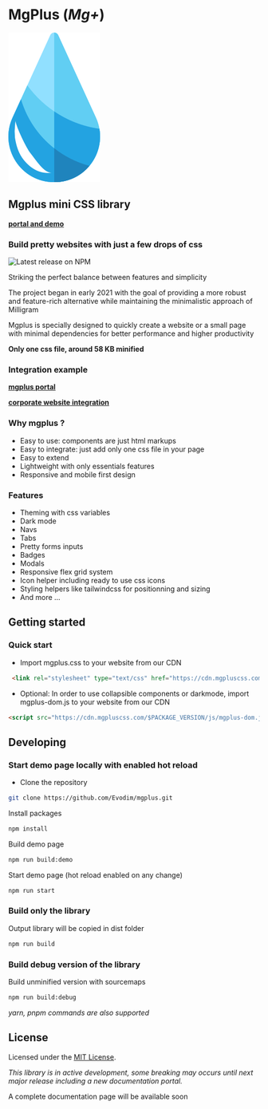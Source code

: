 # MgPlus (*Mg+*)

![](/demo/images/logo.svg)

## Mgplus mini CSS library

**[portal and demo](https://www.mgpluscss.com)**

### Build pretty websites with just a few drops of css

![Latest release on NPM](https://img.shields.io/npm/v/mgplus)

Striking the perfect balance between features and simplicity

The project began in early 2021 with the goal of providing a more robust and feature-rich alternative while maintaining the minimalistic approach of Milligram

Mgplus is specially designed to quickly create a website or a small page with minimal dependencies for better performance and higher productivity

****Only one css file, around 58 KB minified****

### Integration example

**[mgplus portal](https://www.mgpluscss.com)**

**[corporate website integration](https://www.evodim.com)**

### Why mgplus ?

* Easy to use: components are just html markups
* Easy to integrate: just add only one css file in your page
* Easy to extend
* Lightweight with only essentials features
* Responsive and mobile first design

### Features

* Theming with css variables
* Dark mode
* Navs
* Tabs
* Pretty forms inputs
* Badges
* Modals
* Responsive flex grid system
* Icon helper including ready to use css icons
* Styling helpers like tailwindcss for positionning and sizing
* And more ...

## Getting started

### Quick start

* Import mgplus.css to your website from our CDN

```html
 <link rel="stylesheet" type="text/css" href="https://cdn.mgpluscss.com/$PACKAGE_VERSION/css/mgplus.css" />
```

* Optional: In order to use collapsible components or darkmode, import mgplus-dom.js to your website from our CDN

```html
<script src="https://cdn.mgpluscss.com/$PACKAGE_VERSION/js/mgplus-dom.js"></script>
```

## Developing

### Start demo page locally with enabled hot reload

* Clone the repository

```sh
git clone https://github.com/Evodim/mgplus.git
```

Install packages

```sh
npm install
```

Build demo page

```sh
npm run build:demo
```

Start demo page (hot reload enabled on any change)
  
```sh
npm run start
```

### Build only the library

Output library will be copied in dist folder

```sh
npm run build
```

### Build debug version of the library

Build unminified version with sourcemaps

```sh
npm run build:debug
```

*yarn, pnpm commands are also supported*

## License

Licensed under the [MIT License](https://raw.githubusercontent.com/Evodim/mgplus/master/LICENSE).

*This library is in active development, some breaking may occurs until next major release including a new documentation portal.*

A complete documentation page will be available soon
